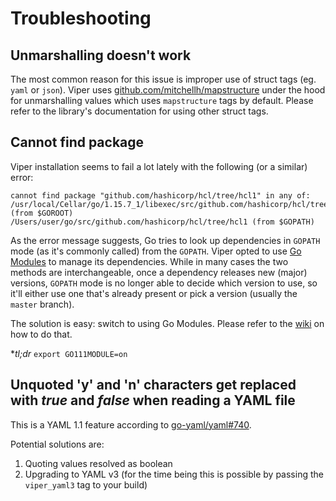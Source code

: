 # Troubleshooting

## Unmarshalling doesn't work

The most common reason for this issue is improper use of struct tags (eg. `yaml` or `json`). Viper uses [github.com/mitchellh/mapstructure](https://github.com/mitchellh/mapstructure) under the hood for unmarshalling values which uses `mapstructure` tags by default. Please refer to the library's documentation for using other struct tags.

## Cannot find package

Viper installation seems to fail a lot lately with the following (or a similar) error:

```
cannot find package "github.com/hashicorp/hcl/tree/hcl1" in any of:
/usr/local/Cellar/go/1.15.7_1/libexec/src/github.com/hashicorp/hcl/tree/hcl1 (from $GOROOT)
/Users/user/go/src/github.com/hashicorp/hcl/tree/hcl1 (from $GOPATH)
```

As the error message suggests, Go tries to look up dependencies in `GOPATH` mode (as it's commonly called) from the `GOPATH`.
Viper opted to use [Go Modules](https://go.dev/wiki/Modules) to manage its dependencies. While in many cases the two methods are interchangeable, once a dependency releases new (major) versions, `GOPATH` mode is no longer able to decide which version to use, so it'll either use one that's already present or pick a version (usually the `master` branch).

The solution is easy: switch to using Go Modules.
Please refer to the [wiki](https://go.dev/wiki/Modules) on how to do that.

**tl;dr* `export GO111MODULE=on`

## Unquoted 'y' and 'n' characters get replaced with _true_ and _false_ when reading a YAML file

This is a YAML 1.1 feature according to [go-yaml/yaml#740](https://github.com/go-yaml/yaml/issues/740).

Potential solutions are:

1. Quoting values resolved as boolean
1. Upgrading to YAML v3 (for the time being this is possible by passing the `viper_yaml3` tag to your build)
